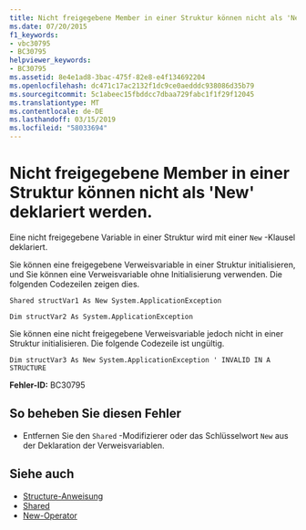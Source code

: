 ```yaml
---
title: Nicht freigegebene Member in einer Struktur können nicht als 'New' deklariert werden.
ms.date: 07/20/2015
f1_keywords:
- vbc30795
- BC30795
helpviewer_keywords:
- BC30795
ms.assetid: 8e4e1ad8-3bac-475f-82e8-e4f134692204
ms.openlocfilehash: dc471c17ac2132f1dc9ce0aedddc938086d35b79
ms.sourcegitcommit: 5c1abeec15fbddcc7dbaa729fabc1f1f29f12045
ms.translationtype: MT
ms.contentlocale: de-DE
ms.lasthandoff: 03/15/2019
ms.locfileid: "58033694"
---
```

# <a name="non-shared-members-in-a-structure-cannot-be-declared-new"></a>Nicht freigegebene Member in einer Struktur können nicht als 'New' deklariert werden.
Eine nicht freigegebene Variable in einer Struktur wird mit einer `New` -Klausel deklariert.  
  
 Sie können eine freigegebene Verweisvariable in einer Struktur initialisieren, und Sie können eine Verweisvariable ohne Initialisierung verwenden. Die folgenden Codezeilen zeigen dies.  
  
 `Shared structVar1 As New System.ApplicationException`  
  
 `Dim structVar2 As System.ApplicationException`  
  
 Sie können eine nicht freigegebene Verweisvariable jedoch nicht in einer Struktur initialisieren. Die folgende Codezeile ist ungültig.  
  
 `Dim structVar3 As New System.ApplicationException ' INVALID IN A STRUCTURE`  
  
 **Fehler-ID:** BC30795  
  
## <a name="to-correct-this-error"></a>So beheben Sie diesen Fehler  
  
-   Entfernen Sie den `Shared` -Modifizierer oder das Schlüsselwort `New` aus der Deklaration der Verweisvariablen.  
  
## <a name="see-also"></a>Siehe auch

- [Structure-Anweisung](../../visual-basic/language-reference/statements/structure-statement.md)
- [Shared](../../visual-basic/language-reference/modifiers/shared.md)
- [New-Operator](../../visual-basic/language-reference/operators/new-operator.md)
